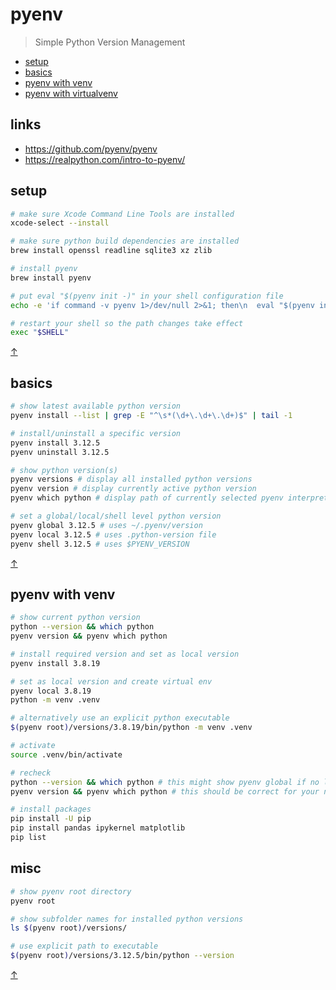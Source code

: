 # pyenv

> Simple Python Version Management

<a name="top"></a>

* [setup](#setup)
* [basics](#basics)
* [pyenv with venv](#pyenv-with-venv)
* [pyenv with virtualvenv](#pyenv-with-virtualenv)

<!-- ## faqs -->

## links

* https://github.com/pyenv/pyenv  
* https://realpython.com/intro-to-pyenv/  
 
## setup

```sh
# make sure Xcode Command Line Tools are installed
xcode-select --install

# make sure python build dependencies are installed
brew install openssl readline sqlite3 xz zlib

# install pyenv
brew install pyenv

# put eval "$(pyenv init -)" in your shell configuration file
echo -e 'if command -v pyenv 1>/dev/null 2>&1; then\n  eval "$(pyenv init -)"\nfi' >> ~/.zshrc

# restart your shell so the path changes take effect
exec "$SHELL"
```

<a class="top-link hide" href="#top">↑</a>

## basics

```sh
# show latest available python version
pyenv install --list | grep -E "^\s*(\d+\.\d+\.\d+)$" | tail -1

# install/uninstall a specific version
pyenv install 3.12.5
pyenv uninstall 3.12.5

# show python version(s)
pyenv versions # display all installed python versions
pyenv version # display currently active python version
pyenv which python # display path of currently selected pyenv interpreter

# set a global/local/shell level python version
pyenv global 3.12.5 # uses ~/.pyenv/version
pyenv local 3.12.5 # uses .python-version file
pyenv shell 3.12.5 # uses $PYENV_VERSION
```

<a class="top-link hide" href="#top">↑</a>

## pyenv with venv 

```sh
# show current python version
python --version && which python 
pyenv version && pyenv which python 

# install required version and set as local version
pyenv install 3.8.19

# set as local version and create virtual env
pyenv local 3.8.19
python -m venv .venv

# alternatively use an explicit python executable
$(pyenv root)/versions/3.8.19/bin/python -m venv .venv

# activate 
source .venv/bin/activate

# recheck 
python --version && which python # this might show pyenv global if no local version
pyenv version && pyenv which python # this should be correct for your new env

# install packages
pip install -U pip
pip install pandas ipykernel matplotlib
pip list
```

## misc

```sh
# show pyenv root directory
pyenv root

# show subfolder names for installed python versions
ls $(pyenv root)/versions/  

# use explicit path to executable
$(pyenv root)/versions/3.12.5/bin/python --version
```

<a class="top-link hide" href="#top">↑</a>
